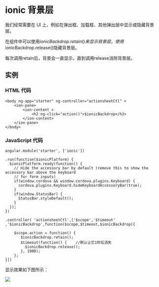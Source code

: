 # ionic 背景层

我们经常需要在 UI 上，例如在弹出框、加载框、其他弹出层中显示或隐藏背景层。

在组件中可以使用$ionicBackdrop.retain()来显示背景层，使用$ionicBackdrop.release()隐藏背景层。

每次调用retain后，背景会一直显示，直到调用release消除背景层。

## 实例

### HTML 代码

```
<body ng-app="starter" ng-controller="actionsheetCtl" >
	<ion-pane>
	    <ion-content >
	        <h2 ng-click="action()">$ionicBackdrop</h2>
	    </ion-content>
	</ion-pane>
</body>

```

### JavaScript 代码

```
angular.module('starter', ['ionic'])

.run(function($ionicPlatform) {
  $ionicPlatform.ready(function() {
    // Hide the accessory bar by default (remove this to show the accessory bar above the keyboard
    // for form inputs)
    if(window.cordova && window.cordova.plugins.Keyboard) {
      cordova.plugins.Keyboard.hideKeyboardAccessoryBar(true);
    }
    if(window.StatusBar) {
      StatusBar.styleDefault();
    }
  });
})

.controller( 'actionsheetCtl',['$scope','$timeout' ,'$ionicBackdrop',function($scope,$timeout,$ionicBackdrop){

    $scope.action = function() {
       $ionicBackdrop.retain();
       $timeout(function() {    //默认让它1秒后消失
         $ionicBackdrop.release();
       }, 1000);
    }; 
}])

```



显示效果如下图所示：

![](http://www.runoob.com/wp-content/uploads/2015/08/ionicBackdrop.gif) 